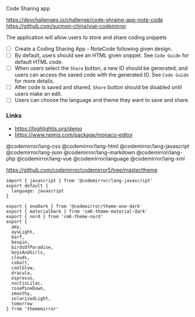 Code Sharing app

https://devchallenges.io/challenge/code-shraing-app-note-code
https://github.com/surmon-china/vue-codemirror

The application will allow users to store and share coding snippets

- [ ] Create a Coding Sharing App - NoteCode following given design.
- [ ] By default, users should see an HTML given snippet. See `Code Guide` for default HTML code.
- [ ] When users select the `Share` button, a new ID should be generated, and users can access the saved code with the generated ID. See `Code Guide` for more details.
- [ ] After code is saved and shared, `Share` button should be disabled until users make an edit.
- [ ] Users can choose the language and theme they want to save and share.

### Links

- https://highlightjs.org/demo
- https://www.npmjs.com/package/monaco-editor

@codemirror/lang-css
@codemirror/lang-html
@codemirror/lang-javascript
@codemirror/lang-json
@codemirror/lang-markdown
@codemirror/lang-php
@codemirror/lang-vue
@codemirror/language
@codemirror/lang-xml

https://github.com/codemirror/codemirror5/tree/master/theme

```tsx
import { javascript } from '@codemirror/lang-javascript'
export default {
  language: javascript
}
```

```tsx
export { oneDark } from '@codemirror/theme-one-dark'
export { materialDark } from 'cm6-theme-material-dark'
export { nord } from 'cm6-theme-nord'
export {
  amy,
  ayuLight,
  barf,
  bespin,
  birdsOfParadise,
  boysAndGirls,
  clouds,
  cobalt,
  coolGlow,
  dracula,
  espresso,
  noctisLilac,
  rosePineDawn,
  smoothy,
  solarizedLight,
  tomorrow
} from 'thememirror'

```
